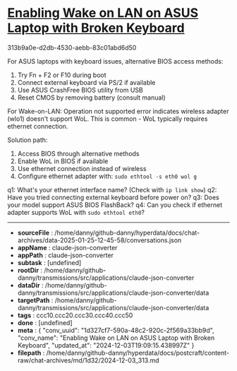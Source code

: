 # [Enabling Wake on LAN on ASUS Laptop with Broken Keyboard](https://claude.ai/chat/1d327cf7-590a-48c2-920c-2f569a33bb9d)

313b9a0e-d2db-4530-aebb-83c01abd6d50

 For ASUS laptops with keyboard issues, alternative BIOS access methods:

1. Try Fn + F2 or F10 during boot
2. Connect external keyboard via PS/2 if available
3. Use ASUS CrashFree BIOS utility from USB
4. Reset CMOS by removing battery (consult manual)

For Wake-on-LAN:
Operation not supported error indicates wireless adapter (wlo1) doesn't support WoL. This is common - WoL typically requires ethernet connection.

Solution path:
1. Access BIOS through alternative methods
2. Enable WoL in BIOS if available
3. Use ethernet connection instead of wireless
4. Configure ethernet adapter with: `sudo ethtool -s eth0 wol g`

q1: What's your ethernet interface name? (Check with `ip link show`)
q2: Have you tried connecting external keyboard before power on?
q3: Does your model support ASUS BIOS FlashBack?
q4: Can you check if ethernet adapter supports WoL with `sudo ethtool eth0`?

---

* **sourceFile** : /home/danny/github-danny/hyperdata/docs/chat-archives/data-2025-01-25-12-45-58/conversations.json
* **appName** : claude-json-converter
* **appPath** : claude-json-converter
* **subtask** : [undefined]
* **rootDir** : /home/danny/github-danny/transmissions/src/applications/claude-json-converter
* **dataDir** : /home/danny/github-danny/transmissions/src/applications/claude-json-converter/data
* **targetPath** : /home/danny/github-danny/transmissions/src/applications/claude-json-converter/data
* **tags** : ccc10.ccc20.ccc30.ccc40.ccc50
* **done** : [undefined]
* **meta** : {
  "conv_uuid": "1d327cf7-590a-48c2-920c-2f569a33bb9d",
  "conv_name": "Enabling Wake on LAN on ASUS Laptop with Broken Keyboard",
  "updated_at": "2024-12-03T19:09:15.438997Z"
}
* **filepath** : /home/danny/github-danny/hyperdata/docs/postcraft/content-raw/chat-archives/md/1d32/2024-12-03_313.md